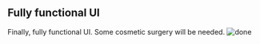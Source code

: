 Fully functional UI
-------------------

Finally, fully functional UI. Some cosmetic surgery will be needed.
![done](https://raw.github.com/davidedc/devart-template/master/project_images/fully-functional-UI.png)